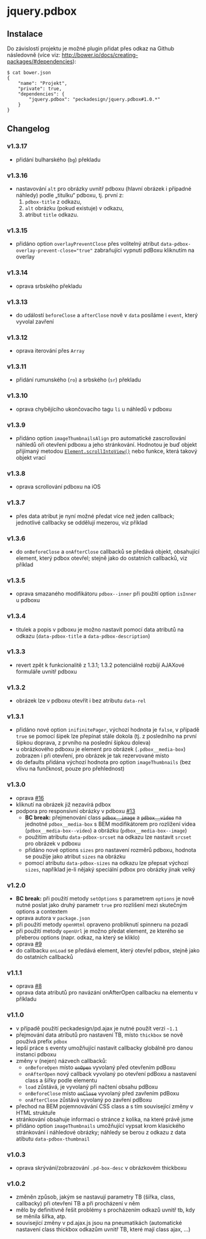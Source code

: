 # jquery.pdbox

## Instalace

Do závislostí projektu je možné plugin přidat přes odkaz na Github následovně (více viz: http://bower.io/docs/creating-packages/#dependencies):

```
$ cat bower.json
{
	"name": "Projekt",
	"private": true,
	"dependencies": {
		"jquery.pdbox": "peckadesign/jquery.pdbox#1.0.*"
	}
}
```
 
## Changelog

### v1.3.17
- přidání bulharského (`bg`) překladu

### v1.3.16
- nastavování `alt` pro obrázky uvnitř pdboxu (hlavní obrázek i případné náhledy) podle &bdquo;titulku&ldquo; pdboxu, tj. první z:
  1. `pdbox-title` z odkazu,
  2. `alt` obrázku (pokud existuje) v odkazu,
  3. atribut `title` odkazu.

### v1.3.15
- přidáno option `overlayPreventClose` přes volitelný atribut `data-pdbox-overlay-prevent-close="true"` zabraňující vypnutí pdBoxu kliknutím na overlay

### v1.3.14
- oprava srbského překladu

### v1.3.13
- do událostí `beforeClose` a `afterClose` nově v `data` posíláme i `event`, který vyvolal zavření

### v1.3.12
- oprava iterování přes `Array`

### v1.3.11
- přidání rumunského (`ro`) a srbského (`sr`) překladu

### v1.3.10
- oprava chybějícího ukončovacího tagu `li` u náhledů v pdboxu

### v1.3.9
- přidáno option `imageThumbnailsAlign` pro automatické zascrollování náhledů oři otevření pdboxu a jeho stránkování.
Hodnotou je buď objekt přijímaný metodou [`Element.scrollIntoView()`](https://developer.mozilla.org/en-US/docs/Web/API/Element/scrollIntoView)
nebo funkce, která takový objekt vrací

### v1.3.8
- oprava scrollování pdboxu na iOS

### v1.3.7
- přes data atribut je nyní možné předat více než jeden callback; jednotlivé callbacky se oddělují mezerou, viz příklad

### v1.3.6
- do `onBeforeClose` a `onAfterClose` callbacků se předává objekt, obsahující element, který pdbox otevřel; stejně jako do ostatních callbacků, viz příklad 

### v1.3.5
- oprava smazaného modifikátoru `pdbox--inner` při použití option `isInner` u pdboxu

### v1.3.4
- titulek a popis v pdboxu je možno nastavit pomocí data atributů na odkazu (`data-pdbox-title` a `data-pdbox-description`)

### v1.3.3
- revert zpět k funkcionalitě z 1.3.1; 1.3.2 potenciálně rozbíjí AJAXové formuláře uvnitř pdboxu

### v1.3.2
- obrázek lze v pdboxu otevřít i bez atributu `data-rel`

### v1.3.1
- přidáno nové option `inifinitePager`, výchozí hodnota je `false`, v případě `true` se pomocí šipek lze přepínat stále dokola (tj. z posledního na první šipkou doprava, z prvního na poslední šipkou doleva)
- u obrázkového pdboxu je element pro obrázek (`.pdbox__media-box`) zobrazen i při otevření, pro obrázek je tak rezervované místo
- do defaults přidána výchozí hodnota pro option `imageThumbnails` (bez vlivu na funčknost, pouze pro přehlednost) 

### v1.3.0
- oprava [#16](https://github.com/peckadesign/jquery.pdbox/issues/16)
- kliknutí na obrázek již nezavírá pdbox
- podpora pro responsivní obrázky v pdboxu [#13](https://github.com/peckadesign/jquery.pdbox/issues/13)
  - **BC break:** přejmenování class ~~`pdbox__image`~~ a ~~`pdbox__video`~~ na jednotné `pdbox__media-box` s BEM modifikátorem pro rozližení videa (`pdbox__media-box--video`) a obrázku (`pdbox__media-box--image`)
  - použitím atributu `data-pdbox-srcset` na odkazu lze nastavit `srcset` pro obrázek v pdboxu
  - přidáno nové options `sizes` pro nastavení rozměrů pdboxu, hodnota se použije jako atribut `sizes` na obrázku
  - pomocí atributu `data-pdbox-sizes` na odkazu lze přepsat výchozí `sizes`, například je-li nějaký speciální pdbox pro obrázky jinak velký

### v1.2.0
- **BC break:** při použití metody `setOptions` s parametrem `options` je nově nutné poslat jako druhý parametr `true` pro rozlišení mezi skutečným options a contextem
- oprava autora v `package.json`
- při použití metody `openHtml` opraveno probliknutí spinneru na pozadí
- při použití metody `openUrl` je možno předat element, ze kterého se přeberou options (napr. odkaz, na který se kliklo)
- oprava [#9](https://github.com/peckadesign/jquery.pdbox/issues/9)
- do callbacku `onLoad` se předává element, který otevřel pdbox, stejně jako do ostatních callbacků

### v1.1.1
- oprava [#8](https://github.com/peckadesign/jquery.pdbox/issues/8)
- oprava data atributů pro navázání onAfterOpen callbacku na elementu v příkladu

### v1.1.0
<!--
- přechod z callbacků na eventy?
-->
- v případě použití peckadesign/pd.ajax je nutné použít verzi `~1.1`
- přejmování data atributů pro nastavení TB, místo `thickbox` se nově používá prefix `pdbox`
- lepší práce s eventy umožňující nastavit callbacky globálně pro danou instanci pdboxu 
- změny v (nejen) názvech callbacků:
  - `onBeforeOpen` místo ~~`onOpen`~~ vyvolaný před otevřením pdBoxu
  - `onAfterOpen` nový callback vyvolaný po otevření pdBoxu a nastavení class a šířky podle elementu
  - `load` zůstává, je vyvolaný při načtení obsahu pdBoxu
  - `onBeforeClose` místo ~~`onClose`~~ vyvolaný před zavřením pdBoxu
  - `onAfterClose` zůstává  vyvolaný po zavření pdBoxu
- přechod na BEM pojemnovávání CSS class a s tím související změny v HTML struktuře
- stránkování obsahuje informaci o stránce z kolika, na které právě jsme
- přidáno option `imageThumbnails` umožňující vypsat krom klasického stránkování i náhledové obrázky; náhledy se berou z odkazu z data atibutu `data-pdbox-thumbnail` 

### v1.0.3
- oprava skrývání/zobrazování `.pd-box-desc` v obrázkovém thickboxu

### v1.0.2
- změněn způsob, jakým se nastavují parametry TB (šířka, class, callbacky) při otevření TB a při procházení v něm
- mělo by definitivně řešit problémy s procházením odkazů uvnitř tb, kdy se měnila šířka, atp.
- související změny v pd.ajax.js jsou na pneumatikách (automatické nastavení class thickbox odkazům uvnitř TB, které mají class ajax, ...)
